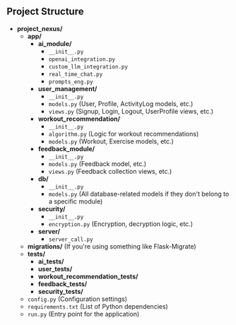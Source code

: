 ## Project Structure

- **project_nexus/**
  - **app/**
    - **ai_module/**
      - `__init__.py`
      - `openai_integration.py`
      - `custom_llm_integration.py`
      - `real_time_chat.py`
      - `prompts_eng.py`
    - **user_management/**
      - `__init__.py`
      - `models.py` (User, Profile, ActivityLog models, etc.)
      - `views.py` (Signup, Login, Logout, UserProfile views, etc.)
    - **workout_recommendation/**
      - `__init__.py`
      - `algorithm.py` (Logic for workout recommendations)
      - `models.py` (Workout, Exercise models, etc.)
    - **feedback_module/**
      - `__init__.py`
      - `models.py` (Feedback model, etc.)
      - `views.py` (Feedback collection views, etc.)
    - **db/**
      - `__init__.py`
      - `models.py` (All database-related models if they don't belong to a specific module)
    - **security/**
      - `__init__.py`
      - `encryption.py` (Encryption, decryption logic, etc.)
    - **server/**
      - `server_call.py`
  - **migrations/** (If you're using something like Flask-Migrate)
  - **tests/**
    - **ai_tests/**
    - **user_tests/**
    - **workout_recommendation_tests/**
    - **feedback_tests/**
    - **security_tests/**
  - `config.py` (Configuration settings)
  - `requirements.txt` (List of Python dependencies)
  - `run.py` (Entry point for the application)
